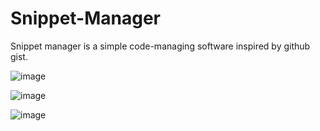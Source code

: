 # Snippet-Manager

Snippet manager is a simple code-managing software inspired by github gist.

![image](https://user-images.githubusercontent.com/112079900/229292460-80830d53-fbe7-49cf-8046-f85d46d5b345.png)

![image](https://user-images.githubusercontent.com/112079900/229292547-b5128f35-43a5-45e5-8b21-87f8286be61f.png)

![image](https://user-images.githubusercontent.com/112079900/229292753-aca67f55-ef76-47a3-afa1-40ae299a643d.png)
